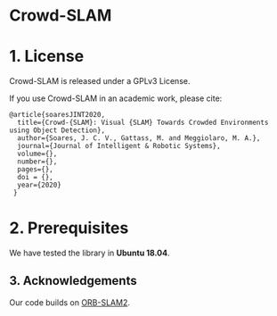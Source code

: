# Crowd-SLAM

# 1. License

Crowd-SLAM is released under a GPLv3 License.

If you use Crowd-SLAM in an academic work, please cite:

    @article{soaresJINT2020,
      title={Crowd-{SLAM}: Visual {SLAM} Towards Crowded Environments using Object Detection},
      author={Soares, J. C. V., Gattass, M. and Meggiolaro, M. A.},
      journal={Journal of Intelligent & Robotic Systems},
      volume={},
      number={},
      pages={},
      doi = {},
      year={2020}
     }
     
# 2. Prerequisites
We have tested the library in **Ubuntu 18.04**.

## 3. Acknowledgements
Our code builds on [ORB-SLAM2](https://github.com/raulmur/ORB_SLAM2).
